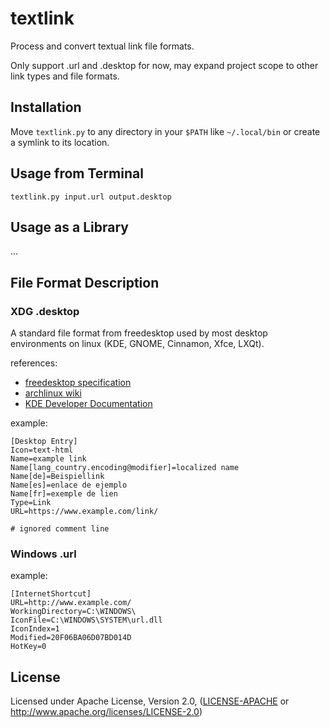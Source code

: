 # textlink

Process and convert textual link file formats.

Only support .url and .desktop for now,
may expand project scope to other link types and file formats.


## Installation

Move `textlink.py` to any directory in your `$PATH` like `~/.local/bin`
or create a symlink to its location.



## Usage from Terminal

```shell
textlink.py input.url output.desktop
```



## Usage as a Library

...



## File Format Description

### XDG .desktop

A standard file format from freedesktop
used by most desktop environments on linux
(KDE, GNOME, Cinnamon, Xfce, LXQt).

references:
- [freedesktop specification](https://specifications.freedesktop.org/desktop-entry-spec/latest/)
- [archlinux wiki](https://wiki.archlinux.org/title/Desktop_entries)
- [KDE Developer Documentation](https://develop.kde.org/docs/features/desktop-file/)

example:
```
[Desktop Entry]
Icon=text-html
Name=example link
Name[lang_country.encoding@modifier]=localized name
Name[de]=Beispiellink
Name[es]=enlace de ejemplo
Name[fr]=exemple de lien
Type=Link
URL=https://www.example.com/link/

# ignored comment line
```


### Windows .url

example:
```
[InternetShortcut]
URL=http://www.example.com/
WorkingDirectory=C:\WINDOWS\
IconFile=C:\WINDOWS\SYSTEM\url.dll
IconIndex=1
Modified=20F06BA06D07BD014D
HotKey=0
```



## License

Licensed under Apache License, Version 2.0,
([LICENSE-APACHE](LICENSE-APACHE)
or http://www.apache.org/licenses/LICENSE-2.0)

